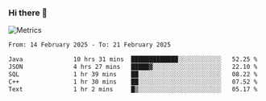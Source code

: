### Hi there 👋

![Metrics](https://github.com/radoapx/radoapx/blob/main/github-metrics.svg)

<!--START_SECTION:waka-->

```txt
From: 14 February 2025 - To: 21 February 2025

Java              10 hrs 31 mins  █████████████░░░░░░░░░░░░   52.25 %
JSON              4 hrs 27 mins   █████▓░░░░░░░░░░░░░░░░░░░   22.10 %
SQL               1 hr 39 mins    ██░░░░░░░░░░░░░░░░░░░░░░░   08.22 %
C++               1 hr 30 mins    ██░░░░░░░░░░░░░░░░░░░░░░░   07.52 %
Text              1 hr 2 mins     █▒░░░░░░░░░░░░░░░░░░░░░░░   05.17 %
```

<!--END_SECTION:waka-->

<!--
**radoapx/radoapx** is a ✨ _special_ ✨ repository because its `README.md` (this file) appears on your GitHub profile.

Here are some ideas to get you started:

- 🔭 I’m currently working on ...
- 🌱 I’m currently learning ...
- 👯 I’m looking to collaborate on ...
- 🤔 I’m looking for help with ...
- 💬 Ask me about ...
- 📫 How to reach me: ...
- 😄 Pronouns: ...
- ⚡ Fun fact: ...
-->
